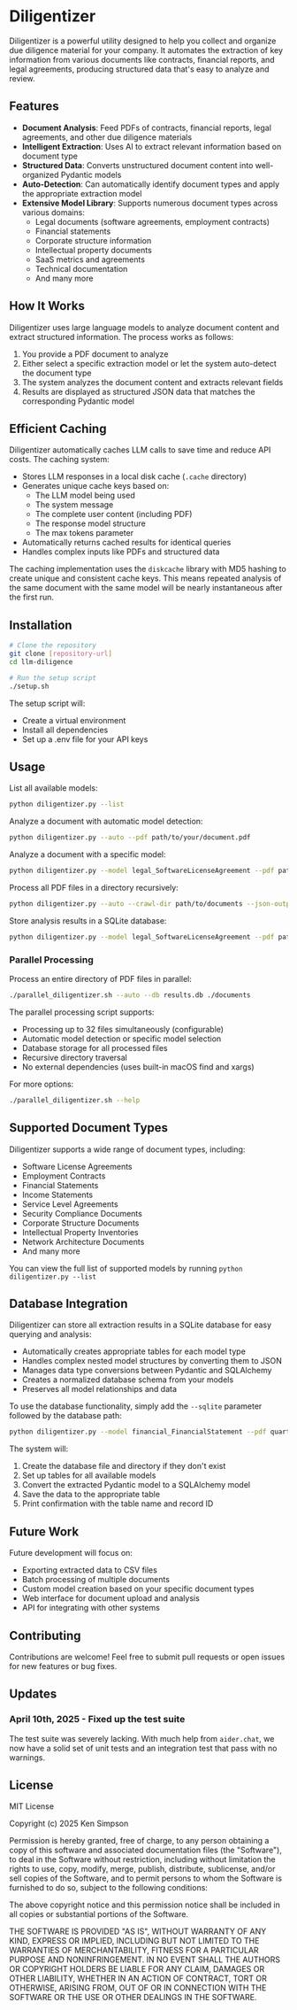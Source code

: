 # Diligentizer

Diligentizer is a powerful utility designed to help you collect and organize due diligence material for your company. It automates the extraction of key information from various documents like contracts, financial reports, and legal agreements, producing structured data that's easy to analyze and review.

## Features

- **Document Analysis**: Feed PDFs of contracts, financial reports, legal agreements, and other due diligence materials
- **Intelligent Extraction**: Uses AI to extract relevant information based on document type
- **Structured Data**: Converts unstructured document content into well-organized Pydantic models
- **Auto-Detection**: Can automatically identify document types and apply the appropriate extraction model
- **Extensive Model Library**: Supports numerous document types across various domains:
  - Legal documents (software agreements, employment contracts)
  - Financial statements
  - Corporate structure information
  - Intellectual property documents
  - SaaS metrics and agreements
  - Technical documentation
  - And many more

## How It Works

Diligentizer uses large language models to analyze document content and extract structured information. The process works as follows:

1. You provide a PDF document to analyze
2. Either select a specific extraction model or let the system auto-detect the document type
3. The system analyzes the document content and extracts relevant fields
4. Results are displayed as structured JSON data that matches the corresponding Pydantic model

## Efficient Caching

Diligentizer automatically caches LLM calls to save time and reduce API costs. The caching system:

- Stores LLM responses in a local disk cache (`.cache` directory)
- Generates unique cache keys based on:
  - The LLM model being used
  - The system message
  - The complete user content (including PDF)
  - The response model structure
  - The max tokens parameter
- Automatically returns cached results for identical queries
- Handles complex inputs like PDFs and structured data

The caching implementation uses the `diskcache` library with MD5 hashing to create unique and consistent cache keys. This means repeated analysis of the same document with the same model will be nearly instantaneous after the first run.

## Installation

```bash
# Clone the repository
git clone [repository-url]
cd llm-diligence

# Run the setup script
./setup.sh
```

The setup script will:
- Create a virtual environment
- Install all dependencies
- Set up a .env file for your API keys

## Usage

List all available models:
```bash
python diligentizer.py --list
```

Analyze a document with automatic model detection:
```bash
python diligentizer.py --auto --pdf path/to/your/document.pdf
```

Analyze a document with a specific model:
```bash
python diligentizer.py --model legal_SoftwareLicenseAgreement --pdf path/to/your/document.pdf
```

Process all PDF files in a directory recursively:
```bash
python diligentizer.py --auto --crawl-dir path/to/documents --json-output results
```

Store analysis results in a SQLite database:
```bash
python diligentizer.py --model legal_SoftwareLicenseAgreement --pdf path/to/your/document.pdf --sqlite data/results.db
```

### Parallel Processing

Process an entire directory of PDF files in parallel:
```bash
./parallel_diligentizer.sh --auto --db results.db ./documents
```

The parallel processing script supports:
- Processing up to 32 files simultaneously (configurable)
- Automatic model detection or specific model selection
- Database storage for all processed files
- Recursive directory traversal
- No external dependencies (uses built-in macOS find and xargs)

For more options:
```bash
./parallel_diligentizer.sh --help
```

## Supported Document Types

Diligentizer supports a wide range of document types, including:

- Software License Agreements
- Employment Contracts
- Financial Statements
- Income Statements
- Service Level Agreements
- Security Compliance Documents
- Corporate Structure Documents
- Intellectual Property Inventories
- Network Architecture Documents
- And many more

You can view the full list of supported models by running `python diligentizer.py --list`

## Database Integration

Diligentizer can store all extraction results in a SQLite database for easy querying and analysis:

- Automatically creates appropriate tables for each model type
- Handles complex nested model structures by converting them to JSON
- Manages data type conversions between Pydantic and SQLAlchemy
- Creates a normalized database schema from your models
- Preserves all model relationships and data

To use the database functionality, simply add the `--sqlite` parameter followed by the database path:

```bash
python diligentizer.py --model financial_FinancialStatement --pdf quarterly_report.pdf --sqlite data/finances.db
```

The system will:
1. Create the database file and directory if they don't exist
2. Set up tables for all available models
3. Convert the extracted Pydantic model to a SQLAlchemy model
4. Save the data to the appropriate table
5. Print confirmation with the table name and record ID

## Future Work

Future development will focus on:

- Exporting extracted data to CSV files
- Batch processing of multiple documents
- Custom model creation based on your specific document types
- Web interface for document upload and analysis
- API for integrating with other systems

## Contributing

Contributions are welcome! Feel free to submit pull requests or open issues for new features or bug fixes.

## Updates

### April 10th, 2025 - Fixed up the test suite

The test suite was severely lacking. With much help from `aider.chat`, we now have a solid set
of unit tests and an integration test that pass with no warnings.

## License

MIT License

Copyright (c) 2025 Ken Simpson

Permission is hereby granted, free of charge, to any person obtaining a copy
of this software and associated documentation files (the "Software"), to deal
in the Software without restriction, including without limitation the rights
to use, copy, modify, merge, publish, distribute, sublicense, and/or sell
copies of the Software, and to permit persons to whom the Software is
furnished to do so, subject to the following conditions:

The above copyright notice and this permission notice shall be included in all
copies or substantial portions of the Software.

THE SOFTWARE IS PROVIDED "AS IS", WITHOUT WARRANTY OF ANY KIND, EXPRESS OR
IMPLIED, INCLUDING BUT NOT LIMITED TO THE WARRANTIES OF MERCHANTABILITY,
FITNESS FOR A PARTICULAR PURPOSE AND NONINFRINGEMENT. IN NO EVENT SHALL THE
AUTHORS OR COPYRIGHT HOLDERS BE LIABLE FOR ANY CLAIM, DAMAGES OR OTHER
LIABILITY, WHETHER IN AN ACTION OF CONTRACT, TORT OR OTHERWISE, ARISING FROM,
OUT OF OR IN CONNECTION WITH THE SOFTWARE OR THE USE OR OTHER DEALINGS IN THE
SOFTWARE.
